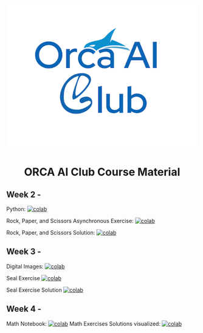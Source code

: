 <div align="center" width="200">
  
![Image](images/orca_ai_club.png?raw=true)
  
<h1>ORCA AI Club Course Material</h1>

</div>

## Week 2 - 

Python: [![colab](https://colab.research.google.com/assets/colab-badge.svg)](https://colab.research.google.com/github/DeGirum/orca_ai_club/blob/main/Week2/WEEK-2_python.ipynb)

Rock, Paper, and Scissors Asynchronous Exercise: [![colab](https://colab.research.google.com/assets/colab-badge.svg)](https://colab.research.google.com/github/DeGirum/orca_ai_club/blob/main/Week2/rock_paper_scissors.ipynb)

Rock, Paper, and Scissors Solution: [![colab](https://colab.research.google.com/assets/colab-badge.svg)](https://colab.research.google.com/github/DeGirum/orca_ai_club/blob/main/Week2/rock_paper_scissors_solution.ipynb)

## Week 3 - 

Digital Images: [![colab](https://colab.research.google.com/assets/colab-badge.svg)](https://colab.research.google.com/github/DeGirum/orca_ai_club/blob/main/Week3/WEEK-3_images_colab.ipynb)

Seal Exercise [![colab](https://colab.research.google.com/assets/colab-badge.svg)](https://colab.research.google.com/github/DeGirum/orca_ai_club/blob/main/Week3/seal_problem.ipynb)

Seal Exercise Solution [![colab](https://colab.research.google.com/assets/colab-badge.svg)](https://colab.research.google.com/github/DeGirum/orca_ai_club/blob/main/Week3/seal_solution.ipynb)

## Week 4 - 

Math Notebook: [![colab](https://colab.research.google.com/assets/colab-badge.svg)](https://colab.research.google.com/github/DeGirum/orca_ai_club/blob/main/Week4/The_Math_that_Powers_AI_Examples.ipynb)
Math Exercises Solutions visualized: [![colab](https://colab.research.google.com/assets/colab-badge.svg)](https://colab.research.google.com/github/DeGirum/orca_ai_club/blob/main/Week4/Math_HW1_Solutions_Visualized.ipynb)
